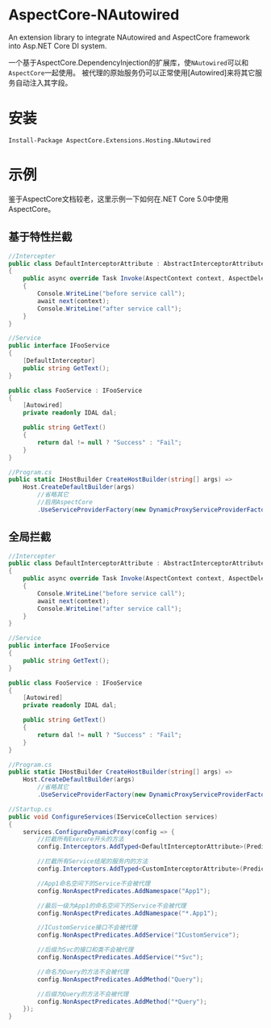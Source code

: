 # AspectCore-NAutowired

An extension library to integrate NAutowired and AspectCore framework into Asp.NET Core DI system.

一个基于AspectCore.DependencyInjection的扩展库，使`NAutowired`可以和`AspectCore`一起使用。
被代理的原始服务仍可以正常使用[Autowired]来将其它服务自动注入其字段。

# 安装
```Install-Package AspectCore.Extensions.Hosting.NAutowired```

# 示例
鉴于AspectCore文档较老，这里示例一下如何在.NET Core 5.0中使用AspectCore。

## 基于特性拦截
```csharp
//Intercepter
public class DefaultInterceptorAttribute : AbstractInterceptorAttribute
{
    public async override Task Invoke(AspectContext context, AspectDelegate next)
    {
        Console.WriteLine("before service call");
        await next(context);
        Console.WriteLine("after service call");
    }
}
```

```csharp
//Service
public interface IFooService
{
    [DefaultInterceptor]
    public string GetText();
}

public class FooService : IFooService
{
    [Autowired]
    private readonly IDAL dal;

    public string GetText()
    {
        return dal != null ? "Success" : "Fail";
    }
}
```

```csharp
//Program.cs
public static IHostBuilder CreateHostBuilder(string[] args) =>
    Host.CreateDefaultBuilder(args)
        //省略其它
        //启用AspectCore
        .UseServiceProviderFactory(new DynamicProxyServiceProviderFactory());
```

## 全局拦截

```csharp
//Intercepter
public class DefaultInterceptorAttribute : AbstractInterceptorAttribute
{
    public async override Task Invoke(AspectContext context, AspectDelegate next)
    {
        Console.WriteLine("before service call");
        await next(context);
        Console.WriteLine("after service call");
    }
}
```

```csharp
//Service
public interface IFooService
{
    public string GetText();
}

public class FooService : IFooService
{
    [Autowired]
    private readonly IDAL dal;

    public string GetText()
    {
        return dal != null ? "Success" : "Fail";
    }
}
```

```csharp
//Program.cs
public static IHostBuilder CreateHostBuilder(string[] args) =>
    Host.CreateDefaultBuilder(args)
        //省略其它
        .UseServiceProviderFactory(new DynamicProxyServiceProviderFactory());
```

```csharp
//Startup.cs
public void ConfigureServices(IServiceCollection services)
{
    services.ConfigureDynamicProxy(config => {
        //拦截所有Execure开头的方法
        config.Interceptors.AddTyped<DefaultInterceptorAttribute>(Predicates.ForMethod("Execute*"));

        //拦截所有Service结尾的服务内的方法
        config.Interceptors.AddTyped<CustomInterceptorAttribute>(Predicates.ForService("*Service"));

        //App1命名空间下的Service不会被代理
        config.NonAspectPredicates.AddNamespace("App1");

        //最后一级为App1的命名空间下的Service不会被代理
        config.NonAspectPredicates.AddNamespace("*.App1");

        //ICustomService接口不会被代理
        config.NonAspectPredicates.AddService("ICustomService");

        //后缀为Svc的接口和类不会被代理
        config.NonAspectPredicates.AddService("*Svc");

        //命名为Query的方法不会被代理
        config.NonAspectPredicates.AddMethod("Query");

        //后缀为Query的方法不会被代理
        config.NonAspectPredicates.AddMethod("*Query");
    });
}
```

